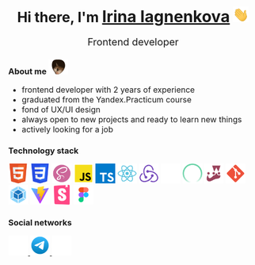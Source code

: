 <h1 align="center">Hi there, I'm 
<a href="http://rsskhna.tilda.ws" target="_blank" style="font-size: 32px;">Irina Iagnenkova</a> 
<img src="https://github.com/rsskhna/rsskhna/raw/main/images/Hi.gif" width="32" alt=""/>
</h1>

<p align="center" style="font-size: 20px;">Frontend developer</p>


<h3>About me
<img src="https://github.com/rsskhna/rsskhna/raw/main/images/cats.gif" width="40" alt=""/>
</h3>
<ul style="font-size: 16px">
        <li>frontend developer with 2 years of experience</li>
        <li>graduated from the Yandex.Practicum course</li>
        <li>fond of UX/UI design</li>
        <li>always open to new projects and ready to learn new things</li>
        <li>actively looking for a job</li>
</ul>

<h3>Technology stack</h3>
<p>
    <img src="https://github.com/rsskhna/rsskhna/raw/main/images/html.svg" alt="" width="40" />
    <img src="https://github.com/rsskhna/rsskhna/raw/main/images/css.svg" alt="" width="40" />
    <img src="https://github.com/rsskhna/rsskhna/raw/main/images/scss.svg" alt="" width="40" />
    <img src="https://github.com/rsskhna/rsskhna/raw/main/images/js.svg" alt="" width="40" />
    <img src="https://github.com/rsskhna/rsskhna/raw/main/images/typescript.svg" alt="" width="40" />
    <img src="https://github.com/rsskhna/rsskhna/raw/main/images/react.svg" alt="" width="40" />
    <img src="https://github.com/rsskhna/rsskhna/raw/main/images/redux.svg" alt="" width="40" />
    <img src="https://github.com/rsskhna/rsskhna/raw/main/images/api.svg" alt="" width="40" />
    <img src="https://github.com/rsskhna/rsskhna/raw/main/images/cypress.svg" alt="" width="40" />
    <img src="https://github.com/rsskhna/rsskhna/raw/main/images/jest.svg" alt="" width="40" />
    <img src="https://github.com/rsskhna/rsskhna/raw/main/images/git.svg" alt="" width="40" />
    <img src="https://github.com/rsskhna/rsskhna/raw/main/images/webpack.svg" alt="" width="40" />
    <img src="https://github.com/rsskhna/rsskhna/raw/main/images/vite.svg" alt="" width="40" />
    <img src="https://github.com/rsskhna/rsskhna/raw/main/images/storybook.svg" alt="" width="40" />
    <img src="https://github.com/rsskhna/rsskhna/raw/main/images/figma.svg" alt="" width="40" />
</p>

<h3>Social networks</h3>
<p>
    <a href="mailto:rsskhna@mail.ru" target="_blank">
        <img src="https://github.com/rsskhna/rsskhna/raw/main/images/email.svg" alt="" width="40" />
    </a>
    <a href="https://t.me/rsskhna" target="_blank">
        <img src="https://github.com/rsskhna/rsskhna/raw/main/images/telegram.svg" alt="" width="40" />
    </a>
    <a href="https://leetcode.com/u/rsskhna/" target="_blank">
        <img src="https://github.com/rsskhna/rsskhna/raw/main/images/leetcode.svg" alt="" width="40" />
    </a>
</p>


